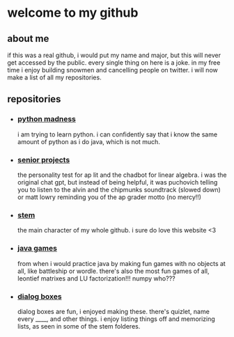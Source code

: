 # welcome to my github

## about me
if this was a real github, i would put my name and major, but this will never get accessed by the public.  every single thing on here is a joke.  in my free time i enjoy building snowmen and cancelling people on twitter.  i will now make a list of all my repositories.  

## repositories

- ### [python madness](https://github.com/deadfishh/python-madness)
  i am trying to learn python.  i can confidently say that i know the same amount of python as i do java, which is not much.  
- ### [senior projects](https://github.com/deadfishh/senior-shit)
  the personality test for ap lit and the chadbot for linear algebra.  i was the original chat gpt, but instead of being helpful, it was puchovich telling you to listen to the alvin and the chipmunks soundtrack (slowed down) or matt lowry reminding you of the ap grader motto (no mercy!!)
- ### [stem](https://github.com/deadfishh/stem)
  the main character of my whole github.  i sure do love this website <3
- ### [java games](https://github.com/deadfishh/games)
  from when i would practice java by making fun games with no objects at all, like battleship or wordle.  there's also the most fun games of all, leontief matrixes and LU factorization!!! numpy who???
- ### [dialog boxes](https://github.com/deadfishh/dialog-boxes)
  dialog boxes are fun, i enjoyed making these.  there's quizlet, name every ____, and other things.  i enjoy listing things off and memorizing lists, as seen in some of the stem folderes.  
